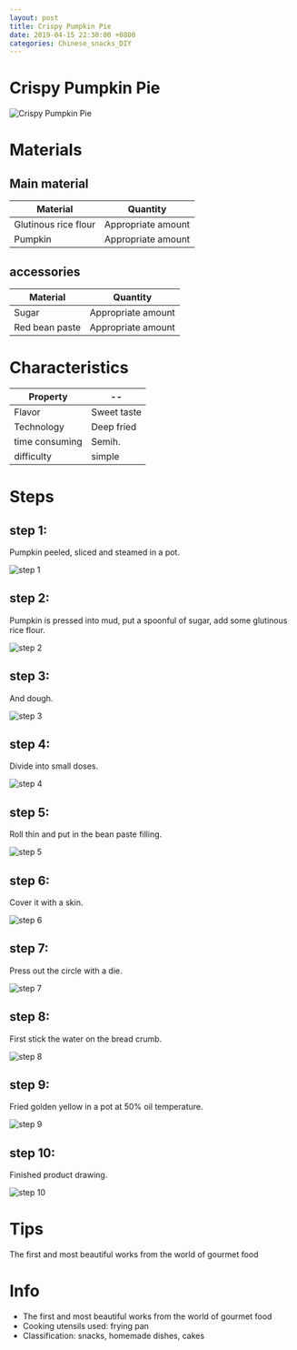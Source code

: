 ```yaml
---
layout: post
title: Crispy Pumpkin Pie
date: 2019-04-15 22:30:00 +0800
categories: Chinese_snacks_DIY
---
```


# Crispy Pumpkin Pie

![Crispy Pumpkin Pie]({{site.baseurl}}/img/400973/400973.jpg)

# Materials


## Main material

Material|Quantity
--|--
Glutinous rice flour|Appropriate amount
Pumpkin|Appropriate amount

## accessories

Material|Quantity
--|--
Sugar|Appropriate amount
Red bean paste|Appropriate amount

# Characteristics

Property|--
--|--
Flavor|Sweet taste
Technology|Deep fried
time consuming|Semih.
difficulty|simple

# Steps

## step 1:

Pumpkin peeled, sliced and steamed in a pot.

![step 1]({{site.baseurl}}/img/400973/1.jpg)

## step 2:

Pumpkin is pressed into mud, put a spoonful of sugar, add some glutinous rice flour.

![step 2]({{site.baseurl}}/img/400973/2.jpg)

## step 3:

And dough.

![step 3]({{site.baseurl}}/img/400973/3.jpg)

## step 4:

Divide into small doses.

![step 4]({{site.baseurl}}/img/400973/4.jpg)

## step 5:

Roll thin and put in the bean paste filling.

![step 5]({{site.baseurl}}/img/400973/5.jpg)

## step 6:

Cover it with a skin.

![step 6]({{site.baseurl}}/img/400973/6.jpg)

## step 7:

Press out the circle with a die.

![step 7]({{site.baseurl}}/img/400973/7.jpg)

## step 8:

First stick the water on the bread crumb.

![step 8]({{site.baseurl}}/img/400973/8.jpg)

## step 9:

Fried golden yellow in a pot at 50% oil temperature.

![step 9]({{site.baseurl}}/img/400973/9.jpg)

## step 10:

Finished product drawing.

![step 10]({{site.baseurl}}/img/400973/10.jpg)

# Tips

The first and most beautiful works from the world of gourmet food

# Info

- The first and most beautiful works from the world of gourmet food
- Cooking utensils used: frying pan
- Classification: snacks, homemade dishes, cakes